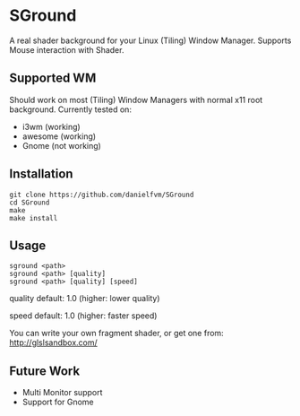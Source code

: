 # SGround
A real shader background for your Linux (Tiling) Window Manager.
Supports Mouse interaction with Shader.

## Supported WM
Should work on most (Tiling) Window Managers with normal x11 root background.
Currently tested on:
* i3wm (working)
* awesome (working)
* Gnome (not working)

## Installation
```
git clone https://github.com/danielfvm/SGround
cd SGround
make
make install
```

## Usage
```
sground <path>
sground <path> [quality]
sground <path> [quality] [speed]
```

quality default: 1.0
(higher: lower quality)

speed default: 1.0
(higher: faster speed)

You can write your own fragment shader, or get one
from: http://glslsandbox.com/

## Future Work
* Multi Monitor support
* Support for Gnome
